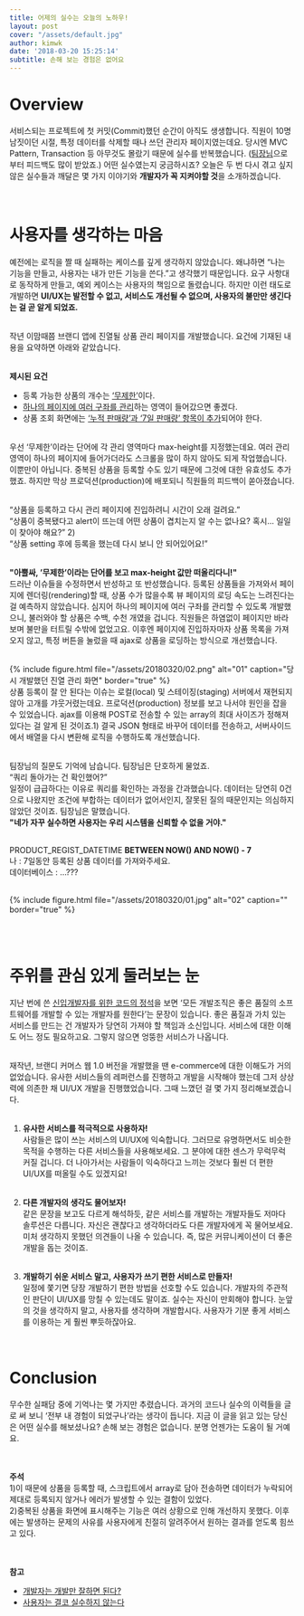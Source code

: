 ```yaml
---
title: 어제의 실수는 오늘의 노하우!
layout: post
cover: "/assets/default.jpg"
author: kimwk
date: '2018-03-20 15:25:14'
subtitle: 손해 보는 경험은 없어요
---
```


# Overview
서비스되는 프로젝트에 첫 커밋(Commit)했던 순간이 아직도 생생합니다. 직원이 10명 남짓이던 시절, 특정 데이터를 삭제할 때나 쓰던 관리자 페이지였는데요. 당시엔 MVC Pattern, Transaction 등 아무것도 몰랐기 때문에 실수를 반복했습니다. (<a href="http://labs.brandi.co.kr/authors/leesg" target="_blank">팀장님</a>으로부터 피드백도 많이 받았죠.) 어떤 실수였는지 궁금하시죠? 오늘은 두 번 다시 겪고 싶지 않은 실수들과 깨달은 몇 가지 이야기와 **개발자가 꼭 지켜야할 것**을 소개하겠습니다. <br><br><br>


# 사용자를 생각하는 마음
예전에는 로직을 짤 때 실패하는 케이스를 깊게 생각하지 않았습니다. 왜냐하면 “나는 기능을 만들고, 사용자는 내가 만든 기능을 쓴다.”고 생각했기 때문입니다. 요구 사항대로 동작하게 만들고, 예외 케이스는 사용자의 책임으로 돌렸습니다. 하지만 이런 태도로 개발하면 **UI/UX는 발전할 수 없고, 서비스도 개선될 수 없으며, 사용자의 불만만 생긴다는 걸 곧 알게 되었죠.** <br><br>

작년 이맘때쯤 브랜디 앱에 진열될 상품 관리 페이지를 개발했습니다. 요건에 기재된 내용을 요약하면 아래와 같았습니다.<br><br>

**제시된 요건**<br>
- 등록 가능한 상품의 개수는 <u>‘무제한’</u>이다.
- <u>하나의 페이지에 여러 구좌를 관리</u>하는 영역이 들어갔으면 좋겠다.
- 상품 조회 화면에는 <u>‘누적 판매량’과 ‘7일 판매량’ 항목이 추가</u>되어야 한다.<br><br>

우선 ‘무제한’이라는 단어에 각 관리 영역마다 max-height를 지정했는데요. 여러 관리 영역이 하나의 페이지에 들어가더라도 스크롤을 많이 하지 않아도 되게 작업했습니다. 이뿐만이 아닙니다. 중복된 상품을 등록할 수도 있기 때문에 그것에 대한 유효성도 추가했죠. 하지만 막상 프로덕션(production)에 배포되니 직원들의 피드백이 쏟아졌습니다.<br><br>

“상품을 등록하고 다시 관리 페이지에 진입하려니 시간이 오래 걸려요.”<br>
“상품이 중복됐다고 alert이 뜨는데 어떤 상품이 겹치는지 알 수는 없나요? 혹시... 일일이 찾아야 해요?” 2)<br>
“상품 setting 후에 등록을 했는데 다시 보니 안 되어있어요!”<br><br>

**"아뿔싸, ’무제한’이라는 단어를 보고 max-height 값만 떠올리다니!"** <br>
드러난 이슈들을 수정하면서 반성하고 또 반성했습니다. 등록된 상품들을 가져와서 페이지에 렌더링(rendering)할 때, 상품 수가 많을수록 뷰 페이지의 로딩 속도는 느려진다는 걸 예측하지 않았습니다. 심지어 하나의 페이지에 여러 구좌를 관리할 수 있도록 개발했으니, 불러와야 할 상품은 수백, 수천 개였을 겁니다. 직원들은 하염없이 페이지만 바라보며 불만을 터트릴 수밖에 없었고요. 이후엔 페이지에 진입하자마자 상품 목록을 가져오지 않고, 특정 버튼을 눌렀을 때 ajax로 상품을 로딩하는 방식으로 개선했습니다.<br><br>

{% include figure.html file="/assets/20180320/02.png" alt="01" caption="당시 개발했던 진열 관리 화면" border="true" %}
<br>
상품 등록이 잘 안 된다는 이슈는 로컬(local) 및 스테이징(staging) 서버에서 재현되지 않아 고개를 갸웃거렸는데요. 프로덕션(production) 정보를 보고 나서야 원인을 잡을 수 있었습니다. ajax를 이용해 POST로 전송할 수 있는 array의 최대 사이즈가 정해져 있다는 걸 알게 된 것이죠.1) 결국 JSON 형태로 바꾸어 데이터를 전송하고, 서버사이드에서 배열을 다시 변환해 로직을 수행하도록 개선했습니다. <br><br>

팀장님의 질문도 기억에 남습니다. 팀장님은 단호하게 물었죠.<br>
“쿼리 돌아가는 건 확인했어?”<br>
일정이 급급하다는 이유로 쿼리를 확인하는 과정을 간과했습니다. 데이터는 당연히 0건으로 나왔지만 조건에 부합하는 데이터가 없어서인지, 잘못된 질의 때문인지는 의심하지 않았던 것이죠. 팀장님은 말했습니다.<br>
<b>"네가 자꾸 실수하면 사용자는 우리 시스템을 신뢰할 수 없을 거야."</b><br><br>

PRODUCT_REGIST_DATETIME **BETWEEN NOW() AND NOW() - 7** <br>
나 : 7일동안 등록된 상품 데이터를 가져와주세요.<br>
데이터베이스 : ...???<br><br>

{% include figure.html file="/assets/20180320/01.jpg" alt="02" caption="" border="true" %}

<br><br>
# 주위를 관심 있게 둘러보는 눈
지난 번에 쓴 <a href="http://labs.brandi.co.kr/2018/03/02/kimwk.html" target="_blank">신입개발자를 위한 코드의 정석</a>을 보면 ‘모든 개발조직은 좋은 품질의 소프트웨어를 개발할 수 있는 개발자를 원한다’는 문장이 있습니다. 좋은 품질과 가치 있는 서비스를 만드는 건 개발자가 당연히 가져야 할 책임과 소신입니다. 서비스에 대한 이해도 어느 정도 필요하고요. 그렇지 않으면 엉뚱한 서비스가 나옵니다.<br><br>

재작년, 브랜디 커머스 웹 1.0 버전을 개발했을 땐 e-commerce에 대한 이해도가 거의 없었습니다. 유사한 서비스들의 레퍼런스를 진행하고 개발을 시작해야 했는데 그저 상상력에 의존한 채 UI/UX 개발을 진행했었습니다. 그때 느꼈던 걸 몇 가지 정리해보겠습니다. <br><br>

1. **유사한 서비스를 적극적으로 사용하자!**<br>
사람들은 많이 쓰는 서비스의 UI/UX에 익숙합니다. 그러므로 유명하면서도 비슷한 목적을 수행하는 다른 서비스들을 사용해보세요. 그 분야에 대한 센스가 무럭무럭 커질 겁니다. 더 나아가서는 사람들이 익숙하다고 느끼는 것보다 훨씬 더 편한 UI/UX를 떠올릴 수도 있겠지요!<br><br>

2. **다른 개발자의 생각도 물어보자!**<br>
같은 문장을 보고도 다르게 해석하듯, 같은 서비스를 개발하는 개발자들도 저마다 솔루션은 다릅니다. 자신은 괜찮다고 생각하더라도 다른 개발자에게 꼭 물어보세요. 미처 생각하지 못했던 의견들이 나올 수 있습니다. 즉, 많은 커뮤니케이션이 더 좋은 개발을 돕는 것이죠.<br><br>

3. **개발하기 쉬운 서비스 말고, 사용자가 쓰기 편한 서비스로 만들자!**<br>
일정에 쫓기면 당장 개발하기 편한 방법을 선호할 수도 있습니다. 개발자의 주관적인 판단이 UI/UX를 망칠 수 있는데도 말이죠. 실수는 자신이 만회해야 합니다. 눈앞의 것을 생각하지 말고, 사용자를 생각하며 개발합시다. 사용자가 기분 좋게 서비스를 이용하는 게 훨씬 뿌듯하잖아요. <br><br><br>


# Conclusion
무수한 실패담 중에 기억나는 몇 가지만 추렸습니다. 과거의 코드나 실수의 이력들을 글로 써 보니 ‘전부 내 경험이 되었구나’라는 생각이 듭니다. 지금 이 글을 읽고 있는 당신은 어떤 실수를 해보셨나요? 손해 보는 경험은 없습니다. 분명 언젠가는 도움이 될 거예요. <br><br><br>


**주석**<br>
1)이 때문에 상품을 등록할 때, 스크립트에서 array로 담아 전송하면 데이터가 누락되어 제대로 등록되지 않거나 에러가 발생할 수 있는 결함이 있었다.<br>
2)중복된 상품을 화면에 표시해주는 기능은 여러 상황으로 인해 개선하지 못했다. 이후에는 발생하는 문제의 사유를 사용자에게 친절히 알려주어서 원하는 결과를 얻도록 힘쓰고 있다. <br><br><br>


**참고**<br>
- [개발자는 개발만 잘하면 된다?](https://brunch.co.kr/@fishz/118)
- [사용자는 결코 실수하지 않는다](https://brunch.co.kr/@chaewonkong/11)